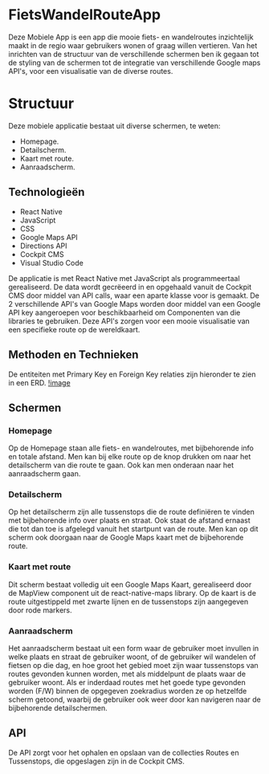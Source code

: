 # FietsWandelRouteApp

Deze Mobiele App is een app die mooie fiets- en wandelroutes inzichtelijk maakt in de regio waar gebruikers wonen of graag willen vertieren. Van het inrichten van de structuur van de verschillende schermen ben ik gegaan tot de styling van de schermen tot de integratie van verschillende Google maps API's, voor een visualisatie van de diverse routes.

# Structuur

Deze mobiele applicatie bestaat uit diverse schermen, te weten:
* Homepage.
* Detailscherm.
* Kaart met route.
* Aanraadscherm.

## Technologieën

* React Native
* JavaScript
* CSS
* Google Maps API
* Directions API
* Cockpit CMS
* Visual Studio Code

De applicatie is met React Native met JavaScript als programmeertaal gerealiseerd. De data wordt gecrëeerd in en opgehaald vanuit de Cockpit CMS door middel van API calls, waar een aparte klasse voor is gemaakt. De 2 verschillende API's van Google Maps worden door middel van een Google API key aangeroepen voor beschikbaarheid om Componenten van die libraries te gebruiken. Deze API's zorgen voor een mooie visualisatie van een specifieke route op de wereldkaart.

## Methoden en Technieken

De entiteiten met Primary Key en Foreign Key relaties zijn hieronder te zien in een ERD.
[!image](assets/ERD_RouteApp.png)

## Schermen

### Homepage

Op de Homepage staan alle fiets- en wandelroutes, met bijbehorende info en totale afstand. Men kan bij elke route op de knop drukken om naar het detailscherm van die route te gaan. Ook kan men onderaan naar het aanraadscherm gaan.

### Detailscherm

Op het detailscherm zijn alle tussenstops die de route definiëren te vinden met bijbehorende info over plaats en straat. Ook staat de afstand ernaast die tot dan toe is afgelegd vanuit het startpunt van de route. Men kan op dit scherm ook doorgaan naar de Google Maps kaart met de bijbehorende route.

### Kaart met route

Dit scherm bestaat volledig uit een Google Maps Kaart, gerealiseerd door de MapView component uit de react-native-maps library. Op de kaart is de route uitgestippeld met zwarte lijnen en de tussenstops zijn aangegeven door rode markers.

### Aanraadscherm

Het aanraadscherm bestaat uit een form waar de gebruiker moet invullen in welke plaats en straat de gebruiker woont, of de gebruiker wil wandelen of fietsen op die dag, en hoe groot het gebied moet zijn waar tussenstops van routes gevonden kunnen worden, met als middelpunt de plaats waar de gebruiker woont. Als er inderdaad routes met het goede type gevonden worden (F/W) binnen de opgegeven zoekradius worden ze op hetzelfde scherm getoond, waarbij de gebruiker ook weer door kan navigeren naar de bijbehorende detailschermen.

## API

De API zorgt voor het ophalen en opslaan van de collecties Routes en Tussenstops, die opgeslagen zijn in de Cockpit CMS.